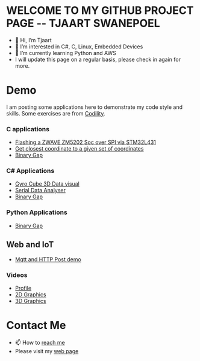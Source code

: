 # WELCOME TO MY GITHUB PROJECT PAGE -- TJAART SWANEPOEL
- 👋 Hi, I’m Tjaart
- 👀 I’m interested in C#, C, Linux, Embedded Devices
- 🌱 I’m currently learning Python and AWS
- I will update this page on a regular basis, please check in again for more.


# Demo
I am posting some applications here to demonstrate my code style and skills. Some exercises are from [Codility](https://www.codility.com/). 

### C applications
 - [Flashing a ZWAVE ZM5202 Soc over SPI via STM32L431](https://github.com/Tjaart55/zwave.git) 
 - [Get closest coordinate to a given set of coordinates](https://github.com/Tjaart55/DemoProjects-C.git)
 - [Binary Gap](https://github.com/Tjaart55/DemoProjects-C.git)

### C# Applications
- [Gyro Cube 3D Data visual](https://github.com/Tjaart55/DemoProjects-Csharp.git)
- [Serial Data Analyser](https://github.com/Tjaart55/DemoProjects-Csharp.git)
- [Binary Gap](https://github.com/Tjaart55/DemoProjects-Csharp.git)

### Python Applications
- [Binary Gap](https://github.com/Tjaart55/DemoProjects_Python.git)

## Web and IoT
- [Mqtt and HTTP Post demo](https://script.google.com/macros/s/AKfycbxLPwPLtVVFgAj35-gEGScF-xFw7aoaO_raY_GK2l2pY5cE9L6QAkQNOWvXVrxCuYGwLw/exec)

### Videos
- [Profile](https://youtu.be/dQmrBmqwTiQ)
- [2D Graphics](https://youtu.be/H3IljpnrgXU)
- [3D Graphics](https://youtu.be/YwQEI-VfYTQ)

# Contact Me

- 📫 How to [reach me](tjs.swanepoel@gmail.com)
- Please visit my [web page](https://tjsw.co.za/)

<!---
Tjaart55/Tjaart55 is a ✨ special ✨ repository because its `README.md` (this file) appears on your GitHub profile.
You can click the Preview link to take a look at your changes.


--->


